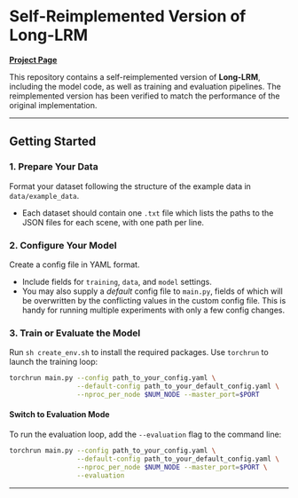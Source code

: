 # Self-Reimplemented Version of Long-LRM  

[**Project Page**](https://arthurhero.github.io/projects/llrm/index.html)  

This repository contains a self-reimplemented version of **Long-LRM**, including the model code, as well as training and evaluation pipelines. The reimplemented version has been verified to match the performance of the original implementation.  

---

## Getting Started  

### 1. Prepare Your Data  
Format your dataset following the structure of the example data in `data/example_data`.  
- Each dataset should contain one `.txt` file which lists the paths to the JSON files for each scene, with one path per line.

### 2. Configure Your Model  
Create a config file in YAML format.  
- Include fields for `training`, `data`, and `model` settings.  
- You may also supply a *default* config file to `main.py`, fields of which will be overwritten by the conflicting  values in the custom config file. This is handy for running multiple experiments with only a few config changes.

### 3. Train or Evaluate the Model  
Run `sh create_env.sh` to install the required packages.
Use `torchrun` to launch the training loop:  
```bash  
torchrun main.py --config path_to_your_config.yaml \
                 --default-config path_to_your_default_config.yaml \
                 --nproc_per_node $NUM_NODE --master_port=$PORT
```  

#### Switch to Evaluation Mode  
To run the evaluation loop, add the `--evaluation` flag to the command line:  
```bash  
torchrun main.py --config path_to_your_config.yaml \
                 --default-config path_to_your_default_config.yaml \
                 --nproc_per_node $NUM_NODE --master_port=$PORT \
                 --evaluation
```  

---